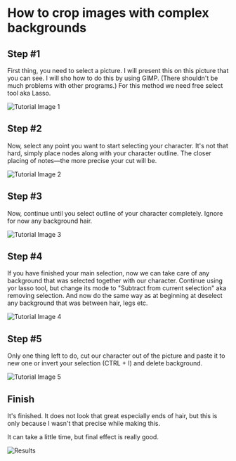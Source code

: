 # How to crop images with complex backgrounds

## Step \#1

First thing, you need to select a picture. I will present this on this picture that you can see. I will sho how to do this by using GIMP. (There shouldn't be much problems with other programs.) For this method we need free select tool aka Lasso.

![Tutorial Image 1](img/CCB-1.png "Tutorial Image 1")

## Step \#2

Now, select any point you want to start selecting your character. It's not that hard, simply place nodes along with your character outline. The closer placing of notes—the more precise your cut will be.

![Tutorial Image 2](img/CCB-2.png "Tutorial Image 2")

## Step \#3

Now, continue until you select outline of your character completely. Ignore for now any background hair.

![Tutorial Image 3](img/CCB-3.png "Tutorial Image 3")

## Step \#4

If you have finished your main selection, now we can take care of any background that was selected together with our character. Continue using yor lasso tool, but change its mode to "Subtract from current selection" aka removing selection. And now do the same way as at beginning at deselect any background that was between hair, legs etc.

![Tutorial Image 4](img/CCB-4.png "Tutorial Image 4")

## Step \#5

Only one thing left to do, cut our character out of the picture and paste it to new one or invert your selection (CTRL + I) and delete background.

![Tutorial Image 5](img/CCB-5.png "Tutorial Image 5")

## Finish

It's finished. It does not look that great especially ends of hair, but this is only because I wasn't that precise while making this.

It can take a little time, but final effect is really good.

![Results](img/CCB-6.png "Results")
